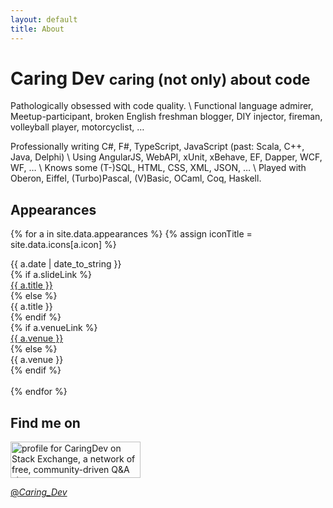 ```yaml
---
layout: default
title: About
---
```

# Caring Dev <small>caring (not only) about code</small>

Pathologically obsessed with code quality. \\
Functional language admirer, Meetup-participant, broken English freshman blogger, DIY injector, fireman, volleyball player, motorcyclist, …

Professionally writing C#, F#, TypeScript, JavaScript (past: Scala, C++, Java, Delphi) \\
Using AngularJS, WebAPI, xUnit, xBehave, EF, Dapper, WCF, WF, … \\
Knows some (T-)SQL, HTML, CSS, XML, JSON, … \\
Played with Oberon, Eiffel, (Turbo)Pascal, (V)Basic, OCaml, Coq, Haskell.

## Appearances

{% for a in site.data.appearances %}
{% assign iconTitle = site.data.icons[a.icon] %}
<div class="row row-striped">
<div class="col-xs-12 col-sm-2 col-lg-2">{{ a.date | date_to_string }}</div>
{% if a.slideLink %}
<div class="col-xs-12 col-sm-9 col-lg-4"><a href="{{ a.slideLink }}" rel="noopener noreferrer" target="_blank">{{ a.title }}</a></div>
{% else %}
<div class="col-xs-12 col-sm-9 col-lg-4">{{ a.title }}</div>
{% endif %}
<div class="visible-sm-block visible-md-block col-sm-1 text-right"><i class="glyphicon glyphicon-{{ a.icon }}" title="{{ iconTitle.desc }}"></i></div>
{% if a.venueLink %}
<div class="col-xs-12 col-sm-offset-2 col-lg-offset-0 col-sm-10 col-lg-5"><a href="{{ a.venueLink }}">{{ a.venue }}</a></div>
{% else %}
<div class="col-xs-12 col-sm-offset-2 col-lg-offset-0 col-sm-10 col-lg-5">{{ a.venue }}</div>
{% endif %}
<div class="visible-lg-block col-lg-1 text-right"><i class="glyphicon glyphicon-{{ a.icon }}" title="{{ iconTitle.desc }}"></i></div>
<div class="visible-xs-block col-xs-12">&nbsp;</div>
</div>
{% endfor %}

## Find me on

<a href="https://stackexchange.com/users/3455728">
<img src="https://stackexchange.com/users/flair/3455728.png?theme=clean" width="208" height="58" alt="profile for CaringDev on Stack Exchange, a network of free, community-driven Q&amp;A sites" title="profile for CaringDev on Stack Exchange, a network of free, community-driven Q&amp;A sites">
</a>

<a href="https://twitter.com/_Caring_Dev_?ref_src=twsrc%5Etfw" class="twitter-follow-button" data-size="large" data-dnt="true" data-show-count="false">@_Caring_Dev_</a><script async src="//platform.twitter.com/widgets.js" charset="utf-8"></script>
